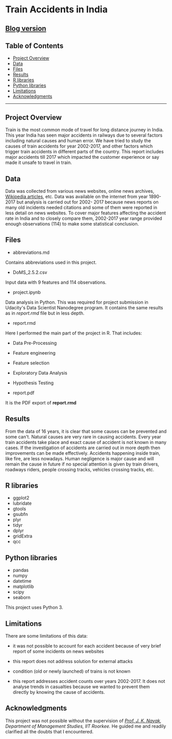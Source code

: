 # Train Accidents in India

## [Blog version](https://medium.com/@sanjeevai/train-accidents-in-india-c1b0f180b2d2)

## Table of Contents
- [Project Overview](#overview)
- [Data](#data)
- [Files](#files)
- [Results](#res)
- [R libraries](#rlib)
- [Python libraries](#pythonlib)
- [Limitations](#lim)
- [Acknowledgments](#ack)

***

<a id='overview'></a>
## Project Overview

Train is the most common mode of travel for long distance journey in India. This year India has seen major accidents in railways due to several factors including natural causes and human error. We have tried to study the causes of train accidents for year 2002-2017, and other factors which trigger train accidents in different parts of the country. This report includes major accidents till 2017 which impacted the customer experience or say made it unsafe to travel in train.

<a id='data'></a>
## Data

Data was collected from various news websites, online news archives, [Wikipedia articles](https://en.wikipedia.org/wiki/List_of_Indian_rail_accidents), etc. Data was available on the internet from year 1890-2017 but analysis is carried out for 2002- 2017 because news reports on many old incidents needed citations and some of them were reported in less detail on news websites. To cover major features affecting the accident rate in India and to closely compare them, 2002-2017 year range provided enough observations (114) to make some statistical conclusion.

<a id='files'></a>
## Files

* abbreviations.md

Contains abbreviations used in this project.

* DoMS_2.5.2.csv

Input data with 9 features and 114 observations.

* project.ipynb

Data analysis in Python. This was required for project submission in Udacity's Data Scientist Nanodegree program. It contains the same results as in *report.rmd* file but in less depth.

* report.rmd

Here I performed the main part of the project in R. That includes:

* Data Pre-Processing
* Feature engineering
* Feature selection
* Exploratory Data Analysis
* Hypothesis Testing

* report.pdf

It is the PDF export of **report.rmd**

<a id='res'></a>
## Results

From the data of 16 years, it is clear that some causes can be prevented and some can't. Natural causes are very rare in causing accidents. Every year train accidents take place and exact cause of accident is not known in many cases. If the investigation of accidents are carried out in more depth then improvements can be made effectively. Accidents happening inside train, like fire, are less nowadays. Human negligence is major cause and will remain the cause in future if no special attention is given by train drivers, roadways riders, people crossing tracks, vehicles crossing tracks, etc. 

<a id='rlib'></a>
## R libraries

* ggplot2
* lubridate
* gtools
* gsubfn
* plyr
* tidyr
* dplyr
* gridExtra
* qcc

<a id='pythonlib'></a>
## Python libraries

* pandas
* numpy
* datetime
* matplotlib
* scipy
* seaborn

This project uses Python 3.

<a id='lim'></a>
## Limitations

There are some limitations of this data:

* it was not possible to account for each accident because of very brief report of some incidents on news websites

* this report does not address solution for external attacks

* condition (old or newly launched) of trains is not known

* this report addresses accident counts over years 2002-2017. It does not analyse trends in casualties because we wanted to prevent them directly by knowing the cause of accidents.

<a id='ack'></a>
## Acknowledgments

This project was not possible without the supervision of _[Prof. J. K. Nayak](https://www.iitr.ac.in/departments/DM/pages/People+Faculty+Jogendra_Kumar_Nayak.html), Department of Management Studies, IIT Roorkee._ He guided me and readily clarified all the doubts that I encountered.
